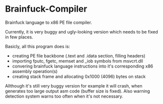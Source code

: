 # Brainfuck-Compiler
Brainfuck language to x86 PE file compiler.

Currently, it is very buggy and ugly-looking version which needs to be fixed in few places.

Basicly, all this program does is:
- creating PE file backbone (.text and .idata section, filling headers)
- importing fputc, fgetc, memset and _iob symbols from msvcrt.dll
- convering brainfuck language instructions into it's corresponding x86 assembly operation(s)
- creating stack frame and allocating 0x1000 (4096) bytes on stack

Allthough it's still very buggy version for example it will crash, when generates too large output asm code (buffer size is fixed). Also warning detection system warns too often when it's not necessary.
